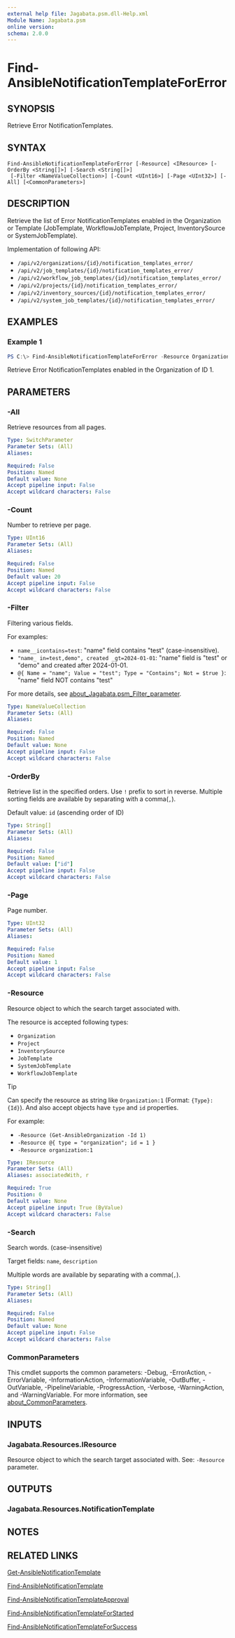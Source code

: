 ```yaml
---
external help file: Jagabata.psm.dll-Help.xml
Module Name: Jagabata.psm
online version:
schema: 2.0.0
---
```


# Find-AnsibleNotificationTemplateForError

## SYNOPSIS
Retrieve Error NotificationTemplates.

## SYNTAX

```
Find-AnsibleNotificationTemplateForError [-Resource] <IResource> [-OrderBy <String[]>] [-Search <String[]>]
 [-Filter <NameValueCollection>] [-Count <UInt16>] [-Page <UInt32>] [-All] [<CommonParameters>]
```

## DESCRIPTION
Retrieve the list of Error NotificationTemplates enabled in the Organization or Template
(JobTemplate, WorkflowJobTemplate, Project, InventorySource or SystemJobTemplate).

Implementation of following API:  
- `/api/v2/organizations/{id}/notification_templates_error/`  
- `/api/v2/job_templates/{id}/notification_templates_error/`  
- `/api/v2/workflow_job_templates/{id}/notification_templates_error/`  
- `/api/v2/projects/{id}/notification_templates_error/`  
- `/api/v2/inventory_sources/{id}/notification_templates_error/`  
- `/api/v2/system_job_templates/{id}/notification_templates_error/`

## EXAMPLES

### Example 1
```powershell
PS C:\> Find-AnsibleNotificationTemplateForError -Resource Organization:1
```

Retrieve Error NotificationTemplates enabled in the Organization of ID 1.

## PARAMETERS

### -All
Retrieve resources from all pages.

```yaml
Type: SwitchParameter
Parameter Sets: (All)
Aliases:

Required: False
Position: Named
Default value: None
Accept pipeline input: False
Accept wildcard characters: False
```

### -Count
Number to retrieve per page.

```yaml
Type: UInt16
Parameter Sets: (All)
Aliases:

Required: False
Position: Named
Default value: 20
Accept pipeline input: False
Accept wildcard characters: False
```

### -Filter
Filtering various fields.

For examples:  
- `name__icontains=test`: "name" field contains "test" (case-insensitive).  
- `"name_ in=test,demo", created _gt=2024-01-01`: "name" field is "test" or "demo" and created after 2024-01-01.  
- `@{ Name = "name"; Value = "test"; Type = "Contains"; Not = $true }`: "name" field NOT contains "test"

For more details, see [about_Jagabata.psm_Filter_parameter](about_Jagabata.psm_Filter_parameter.md).

```yaml
Type: NameValueCollection
Parameter Sets: (All)
Aliases:

Required: False
Position: Named
Default value: None
Accept pipeline input: False
Accept wildcard characters: False
```

### -OrderBy
Retrieve list in the specified orders.
Use `!` prefix to sort in reverse.
Multiple sorting fields are available by separating with a comma(`,`).

Default value: `id` (ascending order of ID)

```yaml
Type: String[]
Parameter Sets: (All)
Aliases:

Required: False
Position: Named
Default value: ["id"]
Accept pipeline input: False
Accept wildcard characters: False
```

### -Page
Page number.

```yaml
Type: UInt32
Parameter Sets: (All)
Aliases:

Required: False
Position: Named
Default value: 1
Accept pipeline input: False
Accept wildcard characters: False
```

### -Resource
Resource object to which the search target associated with.

The resource is accepted following types:  
- `Organization`  
- `Project`  
- `InventorySource`  
- `JobTemplate`  
- `SystemJobTemplate`  
- `WorkflowJobTemplate`

> [!TIP]  
> Can specify the resource as string like `Organization:1` (Format: `{Type}:{Id}`).
> And also accept objects have `type` and `id` properties.  
>
> For example:  
>  - `-Resource (Get-AnsibleOrganization -Id 1)`  
>  - `-Resource @{ type = "organization"; id = 1 }`  
>  - `-Resource organization:1`

```yaml
Type: IResource
Parameter Sets: (All)
Aliases: associatedWith, r

Required: True
Position: 0
Default value: None
Accept pipeline input: True (ByValue)
Accept wildcard characters: False
```

### -Search
Search words. (case-insensitive)

Target fields: `name`, `description`

Multiple words are available by separating with a comma(`,`).

```yaml
Type: String[]
Parameter Sets: (All)
Aliases:

Required: False
Position: Named
Default value: None
Accept pipeline input: False
Accept wildcard characters: False
```

### CommonParameters
This cmdlet supports the common parameters: -Debug, -ErrorAction, -ErrorVariable, -InformationAction, -InformationVariable, -OutBuffer, -OutVariable, -PipelineVariable, -ProgressAction, -Verbose, -WarningAction, and -WarningVariable. For more information, see [about_CommonParameters](http://go.microsoft.com/fwlink/?LinkID=113216).

## INPUTS

### Jagabata.Resources.IResource
Resource object to which the search target associated with.
See: `-Resource` parameter.

## OUTPUTS

### Jagabata.Resources.NotificationTemplate
## NOTES

## RELATED LINKS

[Get-AnsibleNotificationTemplate](Get-AnsibleNotificationTemplate.md)

[Find-AnsibleNotificationTemplate](Find-AnsibleNotificationTemplate.md)

[Find-AnsibleNotificationTemplateApproval](Find-AnsibleNotificationTemplateForApproval.md)

[Find-AnsibleNotificationTemplateForStarted](Find-AnsibleNotificationTemplateForStarted.md)

[Find-AnsibleNotificationTemplateForSuccess](Find-AnsibleNotificationTemplateForSuccess.md)
